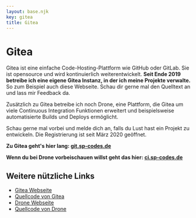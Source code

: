 ```yaml
---
layout: base.njk
key: gitea
title: Gitea
---
```

# Gitea

Gitea ist eine einfache Code-Hosting-Plattform wie GitHub oder GitLab. Sie ist opensource und wird kontinuierlich weiterentwickelt. __Seit Ende 2019 betreibe ich eine eigene Gitea Instanz, in der ich meine Projekte verwalte.__ So zum Beispiel auch diese Webseite. Schau dir gerne mal den Quelltext an und lass mir Feedback da.

Zusätzlich zu Gitea betreibe ich noch Drone, eine Plattform, die Gitea um viele Continuous Integration Funktionen erweitert und beispielsweise automatisierte Builds und Deploys ermöglicht.

Schau gerne mal vorbei und melde dich an, falls du Lust hast ein Projekt zu entwickeln. Die Registrierung ist seit März 2020 geöffnet.

__Zu Gitea geht's hier lang: [git.sp-codes.de](https://git.sp-codes.de)__

__Wenn du bei Drone vorbeischauen willst geht das hier: [ci.sp-codes.de](https://ci.sp-codes.de)__


## Weitere nützliche Links

* [Gitea Webseite](https://gitea.io/en-us/)
* [Quellcode von Gitea](https://github.com/go-gitea/gitea)
* [Drone Webseite](https://drone.io/)
* [Quellcode von Drone](https://github.com/drone/drone)
